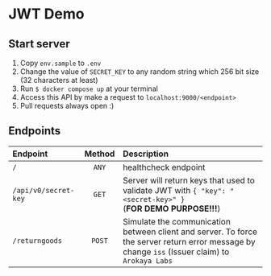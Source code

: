 # JWT Demo

## Start server

1. Copy `env.sample` to `.env`
1. Change the value of `SECRET_KEY` to any random string which 256 bit size (32 characters at least)
1. Run `$ docker compose up` at your terminal
1. Access this API by make a request to `localhost:9000/<endpoint>`
1. Pull requests always open :)

## Endpoints
| Endpoint | Method | Description |
| :--      | :---:  | :---        |
| `/`      | `ANY`  | healthcheck endpoint |
| `/api/v0/secret-key` | `GET` | Server will return keys that used to validate JWT with `{ "key": "<secret-key>" }` <br />(**FOR DEMO PURPOSE!!!**) |
| `/returngoods` | `POST` | Simulate the communication between client and server. To force the server return error message by change `iss` (Issuer claim) to `Arokaya Labs` |
